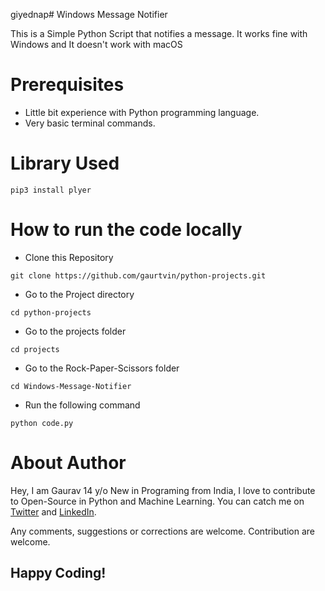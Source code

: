 giyednap# Windows Message Notifier

This is a Simple Python Script that notifies a message. It works fine with Windows and It doesn't work with macOS

# Prerequisites

- Little bit experience with Python programming language.
- Very basic terminal commands.

# Library Used
```
pip3 install plyer
```

# How to run the code locally

- Clone this Repository

```
git clone https://github.com/gaurtvin/python-projects.git
```

- Go to the Project directory

```
cd python-projects
```

- Go to the projects folder

```
cd projects
```

- Go to the Rock-Paper-Scissors folder

```
cd Windows-Message-Notifier
```

- Run the following command

```
python code.py
```

# About Author

Hey, I am Gaurav 14 y/o New in Programing from India, I love to contribute to Open-Source in Python and Machine Learning. You can catch me on [Twitter](https://twitter.com/gaurtvin) and [LinkedIn](https://linkedin.com/in/gaurtvin).

Any comments, suggestions or corrections are welcome. Contribution are welcome.

## Happy Coding!

